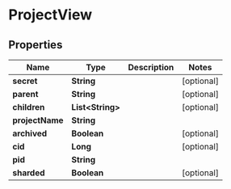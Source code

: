 

# ProjectView


## Properties

| Name | Type | Description | Notes |
|------------ | ------------- | ------------- | -------------|
|**secret** | **String** |  |  [optional] |
|**parent** | **String** |  |  [optional] |
|**children** | **List&lt;String&gt;** |  |  [optional] |
|**projectName** | **String** |  |  |
|**archived** | **Boolean** |  |  [optional] |
|**cid** | **Long** |  |  [optional] |
|**pid** | **String** |  |  |
|**sharded** | **Boolean** |  |  [optional] |



